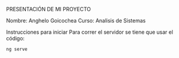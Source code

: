 PRESENTACIÓN DE MI PROYECTO
<br>

Nombre: Anghelo Goicochea
Curso: Analisis de Sistemas
<br>

Instrucciones para iniciar
Para correr el servidor se tiene que usar el código:

```bash
ng serve
```
